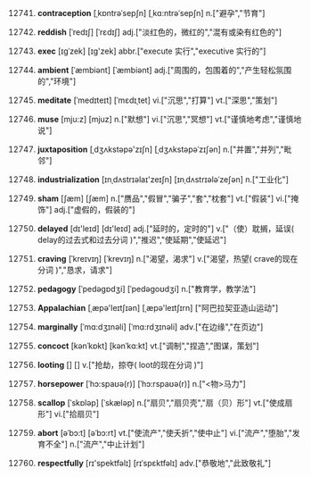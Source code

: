 12741. **contraception**
[ˌkɒntrəˈsepʃn]  [ˌkɑ:ntrəˈsepʃn]
n.["避孕","节育"]  

12742. **reddish**
[ˈredɪʃ]  [ˈrɛdɪʃ]
adj.["淡红色的，微红的","混有或染有红色的"]  

12743. **exec**
[ɪgˈzek]  [ɪɡ'zek]
abbr.["execute 实行","executive 实行的"]  

12744. **ambient**
[ˈæmbiənt]  [ˈæmbiənt]
adj.["周围的，包围着的","产生轻松氛围的","环境"]  

12745. **meditate**
[ˈmedɪteɪt]  [ˈmɛdɪˌtet]
vi.["沉思","打算"]  vt.["深思","策划"]  

12746. **muse**
[mju:z]  [mjuz]
n.["默想"]  vi.["沉思","冥想"]  vt.["谨慎地考虑","谨慎地说"]  

12747. **juxtaposition**
[ˌdʒʌkstəpə'zɪʃn]  [ˌdʒʌkstəpəˈzɪʃən]
n.["并置","并列","毗邻"]  

12748. **industrialization**
[ɪnˌdʌstrɪəlaɪ'zeɪʃn]  [ɪnˌdʌstrɪələˈzeʃən]
n.["工业化"]  

12749. **sham**
[ʃæm]  [ʃæm]
n.["赝品","假冒","骗子","套","枕套"]  vt.["假装"]  vi.["掩饰"]  adj.["虚假的，假装的"]  

12750. **delayed**
[dɪ'leɪd]  [dɪ'leɪd]
adj.["延时的，定时的"]  v.["（使）耽搁，延误( delay的过去式和过去分词 )","推迟","使延期","使延迟"]  

12751. **craving**
[ˈkreɪvɪŋ]  [ˈkrevɪŋ]
n.["渴望，渴求"]  v.["渴望，热望( crave的现在分词 )","恳求，请求"]  

12752. **pedagogy**
[ˈpedəgɒdʒi]  [ˈpedəgoʊdʒi]
n.["教育学，教学法"]  

12753. **Appalachian**
[ˌæpə'leɪtʃɪən]  [ˌæpə'leɪtʃɪrn]
["阿巴拉契亚造山运动"]  

12754. **marginally**
[ˈmɑ:dʒɪnəli]  [ˈmɑ:rdʒɪnəli]
adv.["在边缘","在页边"]  

12755. **concoct**
[kənˈkɒkt]  [kənˈkɑ:kt]
vt.["调制","捏造","图谋，策划"]  

12756. **looting**
[]  []
v.["抢劫，掠夺( loot的现在分词 )"]  

12757. **horsepower**
[ˈhɔ:spaʊə(r)]  [ˈhɔ:rspaʊə(r)]
n.["<物>马力"]  

12758. **scallop**
[ˈskɒləp]  [ˈskæləp]
n.["扇贝","扇贝壳","扇（贝）形"]  vt.["使成扇形"]  vi.["拾扇贝"]  

12759. **abort**
[əˈbɔ:t]  [əˈbɔ:rt]
vt.["使流产","使夭折","使中止"]  vi.["流产","堕胎","发育不全"]  n.["流产","中止计划"]  

12760. **respectfully**
[rɪ'spektfəlɪ]  [rɪˈspɛktfəlɪ]
adv.["恭敬地","此致敬礼"]  

